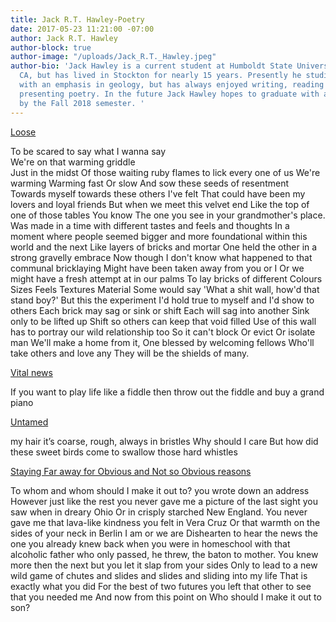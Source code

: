 ```yaml
---
title: Jack R.T. Hawley-Poetry
date: 2017-05-23 11:21:00 -07:00
author: Jack R.T. Hawley
author-block: true
author-image: "/uploads/Jack_R.T._Hawley.jpeg"
author-bio: 'Jack Hawley is a current student at Humboldt State University in Arcata,
  CA, but has lived in Stockton for nearly 15 years. Presently he studies oceanography
  with an emphasis in geology, but has always enjoyed writing, reading and publicly
  presenting poetry. In the future Jack Hawley hopes to graduate with a B.S. in oceanography
  by the Fall 2018 semester. '
---
```


<u>Loose</u>

To be scared to say what I wanna say<br> 
We're on that warming griddle<br>
Just in the midst
Of those waiting ruby flames to lick every one of us
We're warming
Warming fast
Or slow
And sow these seeds of resentment
Towards myself towards these others I've felt
That could have been my lovers and loyal friends
But when we meet this velvet end
Like the top of one of those tables
You know
The one you see in your grandmother's place.
Was made in a time  with different tastes and feels and thoughts
In a moment where people seemed bigger and more foundational within this world and the next
Like layers of bricks and mortar 
One held the other in a strong gravelly embrace 
Now though 
I don't know what happened to that communal bricklaying
Might have been taken away from you or I 
Or we might have a fresh attempt at in our palms 
To lay bricks of different 
Colours
Sizes 
Feels 
Textures 
Material 
Some would say 
'What a shit wall, how'd that stand boy?' 
But this the experiment I'd hold true to myself and I'd show to others 
Each brick may sag or sink or shift
Each will sag into another
Sink only to be lifted up 
Shift so others can keep that void filled
Use of this wall has to portray our wild relationship too
So it can't block 
Or evict 
Or isolate man
We'll make a home from it, 
One blessed by welcoming fellows 
Who'll take others and love any 
They will be the shields of many. 

<u>Vital news</u>

If you want to play life like a fiddle 
then throw out the fiddle 
and buy a grand piano 



<u>Untamed</u>

my hair
it’s coarse, rough, always in bristles
Why should I care
But how did these sweet birds 
come to swallow those hard whistles 


<u>Staying Far away for Obvious and Not so Obvious reasons</u>
 
To whom 
and whom 
should I make it out to?
you wrote down an address 
However just like the rest 
you never gave me a picture of 
the last sight you saw 
when in dreary Ohio 
Or in crisply starched New England. 
You never gave me that lava-like kindness you felt in Vera Cruz 
Or that warmth on the sides of your neck in Berlin 
I am or we are 
Dishearten to hear the news 
the one you already knew 
back when you were in homeschool 
with that alcoholic father
who only passed, he threw, the baton to mother. 
You knew more then the next 
but you let it slap from your sides 
Only to lead to a new wild game of chutes and slides
and slides 
and sliding 
into my life 
That is exactly what you did 
For the best of two futures you left that other to see
that you needed me 
And now 
from this point on 
Who should I make it out to son?
